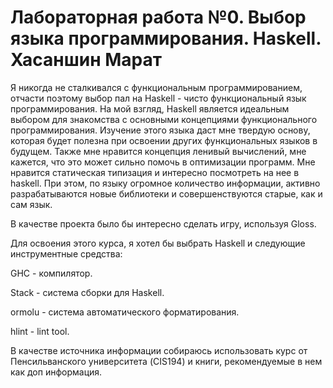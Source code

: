 # Лабораторная работа №0. Выбор языка программирования. Haskell. Хасаншин Марат
Я никогда не сталкивался с функциональным программированием, отчасти поэтому выбор пал на Haskell - чисто функциональный язык программирования. На мой взгляд, Haskell является идеальным выбором для знакомства с основными концепциями функционального программирования. Изучение этого языка даст мне твердую основу, которая будет полезна при освоении других функциональных языков в будущем. Также мне нравится концепция ленивый вычислений, мне кажется, что это может сильно помочь в оптимизации программ. Мне нравится статическая типизация и интересно посмотреть на нее в haskell.
При этом, по языку огромное количество информации, активно разрабатываются новые библиотеки и совершенствуются старые, как и сам язык.


В качестве проекта было бы интересно сделать игру, используя Gloss.

Для освоения этого курса, я хотел бы выбрать Haskell и следующие инструментные средства:

GHC - компилятор.

Stack - система сборки для Haskell.

ormolu - система автоматического форматирования.

hlint - lint tool.

В качестве источника информации собираюсь использовать курс от Пенсильванского университета (CIS194) и книги, рекомендуемые в нем как доп информация.
